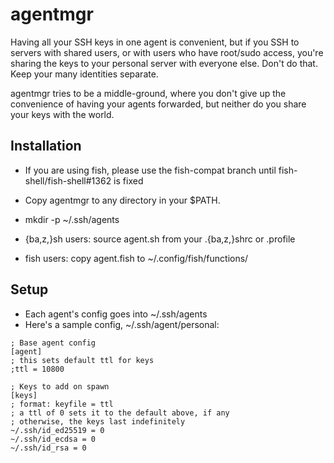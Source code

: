 # agentmgr

Having all your SSH keys in one agent is convenient, but if you SSH to servers
with shared users, or with users who have root/sudo access, you're sharing
the keys to your personal server with everyone else. Don't do that.
Keep your many identities separate.

agentmgr tries to be a middle-ground, where you don't give up the convenience
of having your agents forwarded, but neither do you share your keys with the
world.

## Installation

* If you are using fish, please use the fish-compat branch until fish-shell/fish-shell#1362 is fixed

* Copy agentmgr to any directory in your $PATH.
* mkdir -p ~/.ssh/agents
* {ba,z,}sh users: source agent.sh from your .{ba,z,}shrc or .profile
* fish users: copy agent.fish to ~/.config/fish/functions/

## Setup

* Each agent's config goes into ~/.ssh/agents
* Here's a sample config, ~/.ssh/agent/personal:
```
; Base agent config
[agent]
; this sets default ttl for keys
;ttl = 10800

; Keys to add on spawn
[keys]
; format: keyfile = ttl
; a ttl of 0 sets it to the default above, if any
; otherwise, the keys last indefinitely
~/.ssh/id_ed25519 = 0
~/.ssh/id_ecdsa = 0
~/.ssh/id_rsa = 0
```
